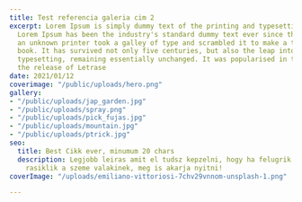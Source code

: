 ```yaml
---
title: Test referencia galeria cim 2
excerpt: Lorem Ipsum is simply dummy text of the printing and typesetting industry.
  Lorem Ipsum has been the industry's standard dummy text ever since the 1500s, when
  an unknown printer took a galley of type and scrambled it to make a type specimen
  book. It has survived not only five centuries, but also the leap into electronic
  typesetting, remaining essentially unchanged. It was popularised in the 1960s with
  the release of Letrase
date: 2021/01/12
coverimage: "/public/uploads/hero.png"
gallery:
- "/public/uploads/jap_garden.jpg"
- "/public/uploads/spray.png"
- "/public/uploads/pick_fujas.jpg"
- "/public/uploads/mountain.jpg"
- "/public/uploads/ptrick.jpg"
seo:
  title: Best Cikk ever, minumum 20 chars
  description: Legjobb leiras amit el tudsz kepzelni, hogy ha felugrik googlen es
    rasiklik a szeme valakinek, meg is akarja nyitni!
coverImage: "/uploads/emiliano-vittoriosi-7chv29vnnom-unsplash-1.png"

---
```

